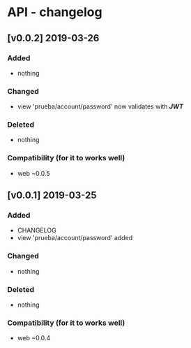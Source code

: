 # API - changelog

## [v0.0.2] 2019-03-26

### Added

-   nothing   

### Changed

-   view 'prueba/account/password' now validates with **_JWT_**

### Deleted

-   nothing

### Compatibility (for it to works well)

-   web ~0.0.5


## [v0.0.1] 2019-03-25

### Added

-   CHANGELOG
-   view 'prueba/account/password' added

### Changed

-   nothing

### Deleted

-   nothing

### Compatibility (for it to works well)

-   web ~0.0.4